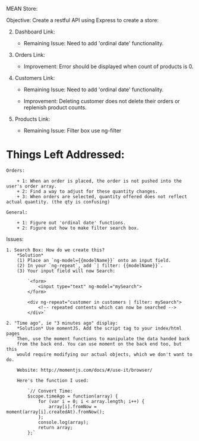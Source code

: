 MEAN Store:

Objective: Create a restful API using Express to create a store:

2. Dashboard Link:

	+ Remaining Issue: Need to add 'ordinal date' functionality.

3. Orders Link:

	+ Improvement: Error should be displayed when count of products is 0.

4. Customers Link:

	+ Remaining Issue: Need to add 'ordinal date' functionality.

	+ Improvement: Deleting customer does not delete their orders or replenish product counts.

5. Products Link:

	+ Remaining Issue: Filter box use ng-filter

# Things Left Addressed:

	Orders:

		+ 1: When an order is placed, the order is not pushed into the user's order array.
		+ 2: Find a way to adjust for these quantity changes.
		+ 3: When orders are selected, quantity offered does not reflect actual quantity. (the qty is confusing)

	General:

		+ 1: Figure out 'ordinal date' functions.
		+ 2: Figure out how to make filter search box.


Issues:

	1. Search Box: How do we create this?
		*Solution*
		(1) Place an `ng-model={{modelName}}` onto an input field.
		(2) In your `ng-repeat`, add `| filter: {{modelName}}`.
		(3) Your input field will now Search:

			`<form>
				<input type="text" ng-model="mySearch">
			</form>

		 	<div ng-repeat="customer in customers | filter: mySearch">
				<!-- repeated contents which can now be searched -->
			</div>`

	2. "Time ago", ie "3 minutes ago" display:
		*Solution* Use momentJS. Add the script tag to your index/html pages
		Then, use the moment functions to manipulate the data handed back
		from the back end. You can use moment on the back end too, but this
		would require modifying our actual objects, which we don't want to do.

		Website: http://momentjs.com/docs/#/use-it/browser/

		Here's the function I used:

			`// Convert Time:
			$scope.timeAgo = function(array) {
				for (var i = 0; i < array.length; i++) {
					array[i].fromNow = moment(array[i].createdAt).fromNow();
				};
				console.log(array);
				return array;
			};`
